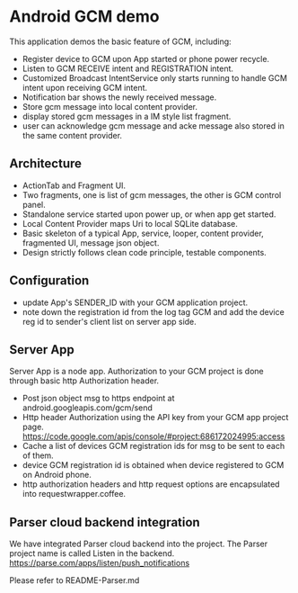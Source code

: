 # Android GCM demo

This application demos the basic feature  of GCM, including:

* Register device to GCM upon App started or phone power recycle.
* Listen to GCM RECEIVE intent and REGISTRATION intent.
* Customized Broadcast IntentService only starts running to handle GCM intent upon receiving GCM intent.
* Notification bar shows the newly received message.
* Store gcm message into local content provider.
* display stored gcm messages in a IM style list fragment.
* user can acknowledge gcm message and acke message also stored in the same content provider.

## Architecture

* ActionTab and Fragment UI.
* Two fragments, one is list of gcm messages, the other is GCM control panel.
* Standalone service started upon power up, or when app get started.
* Local Content Provider maps Uri to local SQLite database.
* Basic skeleton of a typical App, service, looper, content provider, fragmented UI, message json object.
* Design strictly follows clean code principle, testable components.

## Configuration

* update App's SENDER_ID with your GCM application project.
* note down the registration id from the log tag GCM and add the device reg id to sender's client list on server app side.


## Server App

Server App is a node app. Authorization to your GCM project is done through basic http Authorization header.

* Post json object msg to https endpoint at android.googleapis.com/gcm/send
* Http header Authorization using the API key from your GCM app project page. 
    https://code.google.com/apis/console/#project:686172024995:access
* Cache a list of devices GCM registration ids for msg to be sent to each of them.
* device GCM registration id is obtained when device registered to GCM on Android phone.
* http authorization headers and http request options are encapsulated into requestwrapper.coffee.


## Parser cloud backend integration

We have integrated Parser cloud backend into the project. The Parser project name is called Listen in the backend.
https://parse.com/apps/listen/push_notifications

Please refer to README-Parser.md
